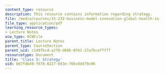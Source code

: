 ```yaml
---
content_type: resource
description: This resource contains information regarding strategy.
file: /media/courses/15-232-business-model-innovation-global-health-in-frontier-markets-fall-2013/b67fdb49f07882270d3e76bc6dd79c06_MIT15_232F13_Class5.pdf
file_type: application/pdf
learning_resource_types:
- Lecture Notes
ocw_type: OCWFile
parent_title: Lecture Notes
parent_type: CourseSection
parent_uid: c1497bcd-a2f0-d686-0f61-27a7bceffff7
resourcetype: Document
title: 'Class 5: Strategy'
uid: b67fdb49-f078-8227-0d3e-76bc6dd79c06
---
```

